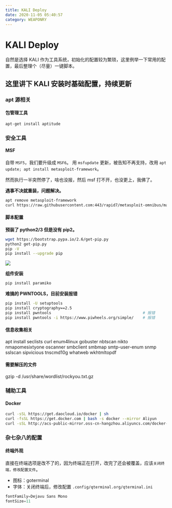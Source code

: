 ```yaml
---
title: KALI Deploy
date: 2020-11-05 05:40:57
category: WEAPONRY
---
```


# KALI Deploy

自然是选择 KALI 作为工具系统，初始化的配置较为繁琐，这里例举一下常用的配置，最后整理个（尽量）一键脚本。

## 这里讲下 KALI 安装时基础配置，持续更新

### apt 源相关

#### 包管理工具
``` bash
apt-get install aptitude 
```

### 安全工具

#### MSF
自带 `MSF5`，我们要升级成 `MSF6`。
用 `msfupdate` 更新，被告知不再支持，改用 `apt update; apt install metasploit-framework`。

然而执行一半突然停了，啥也没报，然后 msf 打不开，也没更上，我佛了。

**遇事不决就重装，问题解决。**
``` bash
apt remove metasploit-framework
curl https://raw.githubusercontent.com:443/rapid7/metasploit-omnibus/master/config/templates/metasploit-framework-wrappers/msfupdate.erb > msfinstall && chmod 755 msfinstall && ./msfinstall
```

#### 脚本配置
**预装了 python2/3 但是没有 pip2。**
``` bash
wget https://bootstrap.pypa.io/2.6/get-pip.py
python2 get-pip.py
pip -V
pip install --upgrade pip
```
![](./2.png)

**组件安装**
``` bash
pip install paramiko
```
**难搞的 PWNTOOLS，目前安装报错**
``` bash
pip install -U setuptools
pip install cryptography==2.5
pip install pwntools                                        # 报错
pip install pwntools -i https://www.piwheels.org/simple/    # 报错
```

#### 信息收集相关
apt install seclists curl enum4linux gobuster nbtscan nikto nmapomesixtyone oscanner smbclient smbmap smtp-user-enum snmp sslscan sipvicious tnscmd10g whatweb wkhtmltopdf

#### 需要解压的文件
gzip -d /usr/share/wordlist/rockyou.txt.gz

### 辅助工具
#### Docker
``` bash
curl -sSL https://get.daocloud.io/docker | sh                           # 国内 daocloud
curl -fsSL https://get.docker.com | bash -s docker --mirror Aliyun      # 官方
curl -sSL http://acs-public-mirror.oss-cn-hangzhou.aliyuncs.com/docker-engine/internet | sh -   # 阿里云
```

### 杂七杂八的配置

#### 终端外观
直接在终端选项是改不了的，因为终端正在打开，改完了还会被覆盖，应该`关闭终端，修改配置文件`。
- 图标：goterminal
- 字体：关闭终端后，修改配置 `.config/qterminal.org/qterminal.ini`
``` java
fontFamily=Dejavu Sans Mono
fontSize=11
```

